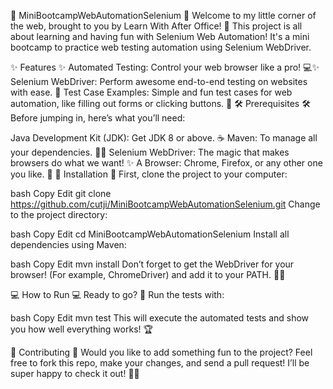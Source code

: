 🌸 MiniBootcampWebAutomationSelenium 🌸
Welcome to my little corner of the web, brought to you by Learn With After Office! 🌟 This project is all about learning and having fun with Selenium Web Automation! It's a mini bootcamp to practice web testing automation using Selenium WebDriver.

✨ Features ✨
Automated Testing: Control your web browser like a pro! 💻✨
Selenium WebDriver: Perform awesome end-to-end testing on websites with ease. 🚀
Test Case Examples: Simple and fun test cases for web automation, like filling out forms or clicking buttons. 🎯
🛠️ Prerequisites 🛠️
Before jumping in, here’s what you’ll need:

Java Development Kit (JDK): Get JDK 8 or above. ☕️
Maven: To manage all your dependencies. 🧑‍💻
Selenium WebDriver: The magic that makes browsers do what we want! ✨
A Browser: Chrome, Firefox, or any other one you like. 🦄
🚀 Installation 🚀
First, clone the project to your computer:

bash
Copy
Edit
git clone https://github.com/cutji/MiniBootcampWebAutomationSelenium.git
Change to the project directory:

bash
Copy
Edit
cd MiniBootcampWebAutomationSelenium
Install all dependencies using Maven:

bash
Copy
Edit
mvn install
Don’t forget to get the WebDriver for your browser! (For example, ChromeDriver) and add it to your PATH. 🦸‍♀️

💻 How to Run 💻
Ready to go? 🎉 Run the tests with:

bash
Copy
Edit
mvn test
This will execute the automated tests and show you how well everything works! 🏆

💖 Contributing 💖
Would you like to add something fun to the project? Feel free to fork this repo, make your changes, and send a pull request! I’ll be super happy to check it out! 🎨✨